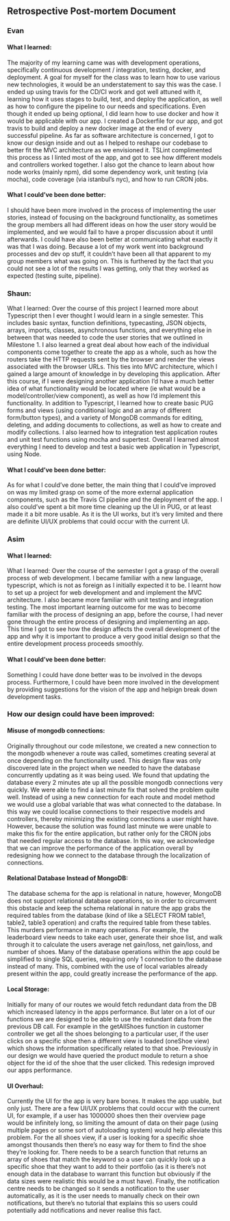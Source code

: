 ## Retrospective Post-mortem Document  

### Evan  
#### What I learned:  
  The majority of my learning came was with development operations, specifically continuous development / integration, testing, docker, and deployment. A goal for myself for the class was to learn how to use various new technologies, it would be an understatement to say this was the case. I ended up using travis for the CD/CI work and got well attuned with it, learning how it uses stages to build, test, and deploy the application, as well as how to configure the pipeline to our needs and specifications. Even though it ended up being optional, I did learn how to use docker and how it would be applicable with our app. I created a Dockerfile for our app, and got travis to build and deploy a new docker image at the end of every successful pipeline. As far as software architecture is concerned, I got to know our design inside and out as I helped to reshape our codebase to better fit the MVC architecture as we envisioned it. TSLint complimented this process as I linted most of the app, and got to see how different models and controllers worked together. I also got the chance to learn about how node works (mainly npm), did some dependency work, unit testing (via mocha), code coverage (via istanbul’s nyc), and how to run CRON jobs.

#### What I could’ve been done better:  
  I should have been more involved in the process of implementing the user stories, instead of focusing on the background functionality, as sometimes the group members all had different ideas on how the user story would be implemented, and we would fail to have a proper discussion about it until afterwards. I could have also been better at communicating what exactly it was that I was doing. Because a lot of my work went into background processes and dev op stuff, it couldn’t have been all that apparent to my group members what was going on. This is furthered by the fact that you could not see a lot of the results I was getting, only that they worked as expected (testing suite, pipeline). 

### Shaun:
What I learned:
	Over the course of this project I learned more about Typescript then I ever thought I would learn in a single semester. This includes basic syntax, function definitions, typecasting, JSON objects, arrays, imports, classes, asynchronous functions, and everything else in between that was needed to code the user stories that we outlined in Milestone 1. I also learned a great deal about how each of the individual components come together to create the app as a whole, such as how the routers take the HTTP requests sent by the browser and render the views associated with the browser URLs. This ties into MVC architecture, which I gained a large amount of knowledge in by developing this application. After this course, if I were designing another application I’d have a much better idea of what functionality would be located where (ie what would be a model/controller/view component), as well as how I’d implement this functionality. In addition to Typescript, I learned how to create basic PUG forms and views (using conditional logic and an array of different form/button types), and a variety of MongoDB commands for editing, deleting, and adding documents to collections, as well as how to create and modify collections. I also learned how to integration test application routes and unit test functions using mocha and supertest. Overall I learned almost everything I need to develop and test a basic web application in Typescript, using Node.

#### What I could’ve been done better:  
As for what I could’ve done better, the main thing that I could’ve improved on was my limited grasp on some of the more external application components, such as the Travis CI pipeline and the deployment of the app. I also could’ve spent a bit more time cleaning up the UI in PUG, or at least made it a bit more usable. As it is the UI works, but it’s very limited and there are definite UI/UX problems that could occur with the current UI.


### Asim

#### What I learned:  
What I learned:
	Over the course of the semester I got a grasp of the overall process of web development. I became familiar with a new language, typescript, which is not as foreign as I initially expected it to be. I learnt how to set up a project for web development and and implement the MVC architecture. I also became more familiar with unit testing and integration testing. The most important learning outcome for me was to become familiar with the process of designing an app, before the course, I had never gone through the entire process of designing and implementing an app. This time I got to see how the design affects the overall development of the app and why it is important to produce a very good initial design so that the entire development process proceeds smoothly.  
#### What I could’ve been done better:  
Something I could have done better was to be involved in the devops process. Furthermore, I could have been more involved in the development by providing suggestions for the vision of the app and helpign break down development tasks. 


### How our design could have been improved:  
#### Misuse of mongodb connections:  
  Originally throughout our code milestone, we created a new connection to the mongodb whenever a route was called, sometimes creating several at once depending on the functionality used. This design flaw was only discovered late in the project when we needed to have the database concurrently updating as it was being used. We found that updating the database every 2 minutes ate up all the possible mongodb connections very quickly. We were able to find a last minute fix that solved the problem quite well. Instead of using a new connection for each route and model method we would use a global variable that was what connected to the database. In this way we could localise connections to their respective models and controllers, thereby minimizing the existing connections a user might have. However, because the solution was found last minute we were unable to make this fix for the entire application, but rather only for the CRON jobs that needed regular access to the database. In this way, we acknowledge that we can improve the performance of the application overall by redesigning how we connect to the database through the localization of connections.
  
#### Relational Database Instead of MongoDB:

The database schema for the app is relational in nature, however, MongoDB does not support relational database operations, so in order to circumvent this obstacle and keep the schema relational in nature the app grabs the required tables from the database (kind of like a SELECT FROM table1, table2, table3 operation) and crafts the required table from these tables. This murders performance in many operations. For example, the leaderboard view needs to take each user, generate their shoe list, and walk through it to calculate the users average net gain/loss, net gain/loss, and number of shoes. Many of the database operations within the app could be simplified to single SQL queries, requiring only 1 connection to the database instead of many. This, combined with the use of local variables already present within the app, could greatly increase the performance of the app.

#### Local Storage:
Initially for many of our routes we would fetch redundant data from the DB which increased latency in the apps performance. But later on a lot of our functions we are designed to be able to use the redundant data from the previous DB call. For example in the getAllShoes function in customer controller we get all the shoes belonging to a particular user, if the user clicks on a specific shoe then a different view is loaded (oneShoe view) which shows the information specifically related to that shoe. Previously in our design we would have queried the product module to return a shoe object for the id of the shoe that the user clicked. This redesign improved our apps performance. 

#### UI Overhaul:

Currently the UI for the app is very bare bones. It makes the app usable, but only just. There are a few UI/UX problems that could occur with the current UI, for example, if a user has 1000000 shoes then their overview page would be infinitely long, so limiting the amount of data on their page (using multiple pages or some sort of autoloading system) would help alleviate this problem. For the all shoes view, if a user is looking for a specific shoe amongst thousands then there’s no easy way for them to find the shoe they’re looking for. There needs to be a search function that returns an array of shoes that match the keyword so a user can quickly look up a specific shoe that they want to add to their portfolio (as it is there’s not enough data in the database to warrant this function but obviously if the data sizes were realistic this would be a must have). Finally, the notification centre needs to be changed so it sends a notification to the user automatically, as it is the user needs to manually check on their own notifications, but there’s no tutorial that explains this so users could potentially add notifications and never realise this fact.
